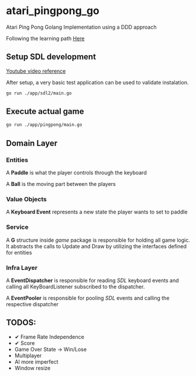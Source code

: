 # atari_pingpong_go

Atari Ping Pong Golang Implementation using a DDD approach

Following the learning path [Here](https://gameswithgo.org/topics.html)

## Setup SDL development

[Youtube video reference](https://www.youtube.com/watch?v=OXSMx45kayw&list=PLDZujg-VgQlZUy1iCqBbe5faZLMkA3g2x&index=7&ab_channel=JackMott)

After setup, a very basic test application can be used to validate instalation.

```sh
go run ./app/sdl2/main.go
```

## Execute actual game

```sh
go run ./app/pingpong/main.go
```

## Domain Layer

### Entities

A **Paddle** is what the player controls through the keyboard

A **Ball** is the moving part between the players

### Value Objects

A **Keyboard Event** represents a new state the player wants to set to paddle

### Service

A **G** structure inside *game* package is responsible for holding all game logic. It abstracts the calls to Update and Draw by utilizing the interfaces defined for entities

### Infra Layer

A **EventDispatcher** is responsible for reading *SDL* keyboard events and calling all KeyBoardListener subscribed to the dispatcher.

A **EventPooler** is responsible for pooling *SDL* events and calling the respective dispatcher

## TODOS:

* ✔ Frame Rate Independence
* ✔ Score
* Game Over State -> Win/Lose
* Multiplayer
* AI more imperfect
* Window resize